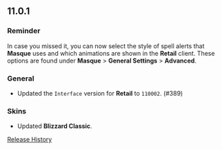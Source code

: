 ## 11.0.1

### Reminder

In case you missed it, you can now select the style of spell alerts that **Masque** uses and which animations are shown in the **Retail** client. These options are found under **Masque** > **General Settings** > **Advanced**.

### General

- Updated the `Interface` version for **Retail** to `110002`. (#389)

### Skins

- Updated **Blizzard Classic**.

[Release History](https://github.com/SFX-WoW/Masque/wiki/History)
